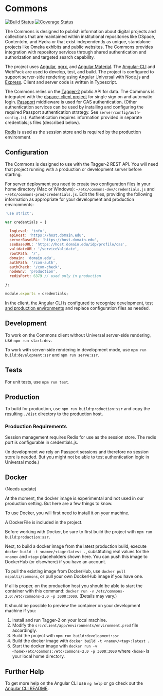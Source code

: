
# Commons
[![Build Status](https://travis-ci.org/hatfieldlibrary/commons.svg?branch=master)](https://travis-ci.org/hatfieldlibrary/commons)
[![Coverage Status](https://coveralls.io/repos/github/hatfieldlibrary/commons/badge.svg?branch=master)](https://coveralls.io/github/hatfieldlibrary/commons?branch=master)

The Commons is designed to publish information about digital projects and collections that are maintained within institutional repositories like DSpace, Contentdm, and Hydra or
 that exist independently as unique, standalone projects like Omeka exhibits and public websites. The Commons provides integration with 
 repository services through shared authentication and authorization and targeted search capability.  

The project uses [Angular](https://angular.io/), [ngrx](https://github.com/ngrx), and [Angular Material](https://material.angular.io/).
The [Angular-CLI](https://cli.angular.io/) and WebPack are used to develop, test, and build. The project is configured to support server-side rendering using 
[Angular Universal](https://angular.io/guide/universal) with [Node.js](https://nodejs.org/en/) and [Express](https://expressjs.com/).
Client and server code is written in Typescript. 

The Commons relies on the [Tagger-2](https://github.com/hatfieldlibrary/tagger-2) public API for data.  The Commons is integrated with the [dspace-client project](https://github.com/hatfieldlibrary/dspace-angular-client) for single sign on and automatic login. 
 [Passport](http://passportjs.org/) middleware is used for CAS authentication. (Other authentication services can be used by installing and configuring the required Passport authentication strategy. See `server/config/auth-config.ts`). Authentication 
 requires information provided in separate credentials.js files (described below). 
 
 [Redis](https://redis.io/) is used as the session store and is required by the production environment.
 

## Configuration 

The Commons is designed to use with the Tagger-2 REST API. You will need that project running with a production or development
server before starting.  

For server deployment you need to create two configuration files in your home directory (Mac or Windows): 
`~/etc/commons-dev/credentials.js` and `~/etc/commons-prod/credentials.js`. Edit the files, providing the following information as appropriate for your development and production environments: 

```javascript
'use strict';

var credentials = {

  logLevel: 'info',
  apiHost: 'https://host.domain.edu',
  serverBaseURL: 'https://host.domain.edu',
  ssoBaseURL: 'https://host.domain.edu/idp/profile/cas',
  validateURL: '/serviceValidate',
  rootPath: '/',
  domain: 'domain.edu',
  authPath: '/com-auth',
  authCheck: '/com-check',
  nodeEnv: 'production',
  redisPort: 6379 // used only in production

};

module.exports = credentials;
```

In the client, the [Angular CLI is configured to recognize development, test and production environments](https://github.com/angular/angular-cli/blob/master/docs/documentation/stories/application-environments.md) and replace configuration files as needed. 

## Development

To work on the Commons client without Universal server-side rendering, use `npm run start:dev`.  

To work with server-side rendering in development mode, use `npm run build:development:ssr` and `npm run serve:ssr`.

## Tests

For unit tests, use `npm run test`.

## Production

To build for production, use `npm run build:production:ssr` and copy the resulting `./dist` directory to the production host.

### Production Requirements

Session management requires Redis for use as the session store. The redis port is configurable in credentials.js. 

(In development we rely on Passport sessions and therefore no session store is needed. But you might not be able to test
 authentication logic in Universal mode.)

## Docker

(Needs update)

At the moment, the docker image is experimental and not used in our production setting. But here are a few things to know. 

To use Docker, you will first need to install it on your machine.
 
A DockerFile is included in the project. 

Before working with Docker, be sure to first build the project with `npm run build:production:ssr`.

Next, to build a docker image from the latest production build, execute `docker build -t <name>/<tag>:latest .`, substituting real values for the `<name>` and `<tag>` placeholders shown here.
You can push this image to DockerHub (or elsewhere) if you have an account.

To pull the existing image from DockerHub, use `docker pull mspalti/commons`, or pull your own DockerHub image if you have one.

If all is proper, on the production host you should be able to start the container with this command: `docker run -v /etc/commons-2.0:/etc/commons-2.0 -p 3000:3000`. (Details may vary.) 

It should be possible to preview the container on your development machine if you:

  1. Install and run Tagger-2 on your local machine.
  2. Modify the `src/client/app/environments/environment.prod` file accordingly.
  3. Build the project with `npm run build:development:ssr`
  4. Build the docker image with `docker build -t <name>/<tag>:latest .`
  5. Start the docker image with `docker run -v <home>/etc/commons:/etc/commons-2.0 -p 3000:3000` where `<home>` is your local home directory.


## Further Help

To get more help on the Angular CLI use `ng help` or go check out the [Angular CLI README](https://github.com/angular/angular-cli/blob/master/README.md).
